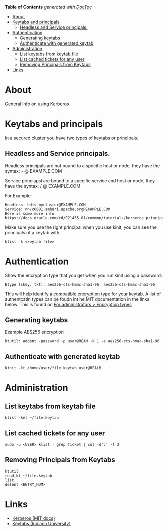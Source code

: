 <!-- START doctoc generated TOC please keep comment here to allow auto update -->
<!-- DON'T EDIT THIS SECTION, INSTEAD RE-RUN doctoc TO UPDATE -->
**Table of Contents**  *generated with [DocToc](https://github.com/thlorenz/doctoc)*

- [About](#about)
- [Keytabs and principals](#keytabs-and-principals)
  - [Headless and Service principals.](#headless-and-service-principals)
- [Authentication](#authentication)
  - [Generating keytabs](#generating-keytabs)
  - [Authenticate with generated keytab](#authenticate-with-generated-keytab)
- [Administration](#administration)
  - [List keytabs from keytab file](#list-keytabs-from-keytab-file)
  - [List cached tickets for any user](#list-cached-tickets-for-any-user)
  - [Removing Principals from Keytabs](#removing-principals-from-keytabs)
- [Links](#links)

<!-- END doctoc generated TOC please keep comment here to allow auto update -->

# About
General info on using Kerberos

# Keytabs and principals

In a secured cluster you have two types of keytabs or principals.

## Headless and Service principals.

Headless principals are not bound to a specific host or node, they have the syntax: - @ EXAMPLE.COM

Service princiapsl are bound to a specific service and host or node, they have the syntax: / @ EXAMPLE.COM

For Example:

```
Headless: hdfs-mycluster@EXAMPLE.COM
Service: nn/c6601.ambari.apache.org@EXAMPLE.COM
Here is some more info https://docs.oracle.com/cd/E21455_01/common/tutorials/kerberos_principal.html
```

Make sure you use the right principal when you use kinit, you can see the principals of a keytab with

```
klist -k <keytab file>
```

# Authentication

Show the encryption type that you get when you run kinit using a password:
```
Etype (skey, tkt): aes256-cts-hmac-sha1-96, aes256-cts-hmac-sha1-96
```

This will help identify a compatible encryption type for your keytab. A list of authentcatin types can be foudn int he MIT documentation in the links below. This is found on [For administrators > Encryption types](http://web.mit.edu/~kerberos/krb5-latest/doc/admin/enctypes.html)

## Generating keytabs

Example AES256 encryption
```
ktutil: addent -password -p user@REAM -k 1 -e aes256-cts-hmac-sha1-96
```

## Authenticate with generated keytab

```
kinit -kt /home/user/file.keytab user@REALM
```

# Administration

## List keytabs from keytab file

```
klist -ket ~/file.keytab
```

## List cached tickets for any user

```
sudo -u <USER> klist | grep Ticket | cut -d':' -f 3
```

## Removing Principals from Keytabs

```
ktutil
read_kt ~/file.keytab
list
delent <ENTRY_NUM>
```

# Links

* [Kerberos (MIT docs)](http://web.mit.edu/~kerberos/krb5-latest/doc/)
* [Keytabs (Indiana University)](https://kb.iu.edu/d/aumh)
